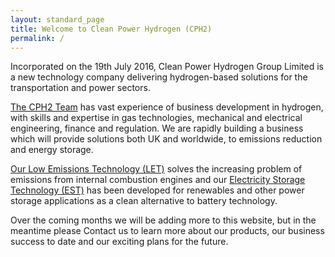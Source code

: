 ```yaml
---
layout: standard_page
title: Welcome to Clean Power Hydrogen (CPH2)
permalink: /
---
```

 
Incorporated on the 19th July 2016, Clean Power Hydrogen Group Limited is a new technology company delivering hydrogen-based solutions for the transportation and power sectors. 

[The CPH2 Team](/cph2_team) has vast experience of business development in hydrogen, with skills and expertise in gas technologies, mechanical and electrical engineering, finance and regulation. We are rapidly building a business which will provide solutions both UK and worldwide, to emissions reduction and energy storage.  

[Our Low Emissions Technology (LET)](/low_emissions_technology) solves the increasing problem of emissions from internal combustion engines and our [Electricity Storage Technology (EST)](/electricity_storage_technology) has been developed for renewables and other power storage applications as a clean alternative to battery technology.

Over the coming months we will be adding more to this website, but in the meantime please Contact us to learn more about our products, our business success to date and our exciting plans for the future. 



